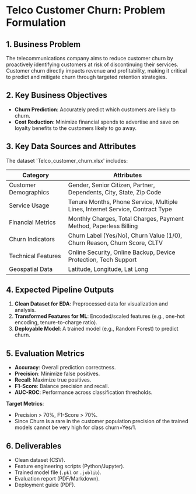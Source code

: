 # Telco Customer Churn: Problem Formulation

## 1. Business Problem
The telecommunications company aims to reduce customer churn by proactively identifying customers at risk of discontinuing their services. Customer churn directly impacts revenue and profitability, making it critical to predict and mitigate churn through targeted retention strategies.

## 2. Key Business Objectives
- **Churn Prediction**: Accurately predict which customers are likely to churn.
- **Cost Reduction**: Minimize financial spends to advertise and save on loyalty benefits to the customers likely to go away.

## 3. Key Data Sources and Attributes
The dataset 'Telco_customer_churn.xlsx' includes:

| **Category**                | **Attributes**                                                                |
|-----------------------------|-------------------------------------------------------------------------------|
| Customer Demographics       | Gender, Senior Citizen, Partner, Dependents, City, State, Zip Code            |
| Service Usage               | Tenure Months, Phone Service, Multiple Lines, Internet Service, Contract Type |
| Financial Metrics           | Monthly Charges, Total Charges, Payment Method, Paperless Billing             |
| Churn Indicators            | Churn Label (Yes/No), Churn Value (1/0), Churn Reason, Churn Score, CLTV      |
| Technical Features          | Online Security, Online Backup, Device Protection, Tech Support               |
| Geospatial Data             | Latitude, Longitude, Lat Long                                                 |

## 4. Expected Pipeline Outputs
1. **Clean Dataset for EDA**: Preprocessed data for visualization and analysis.
2. **Transformed Features for ML**: Encoded/scaled features (e.g., one-hot encoding, tenure-to-charge ratio).
3. **Deployable Model**: A trained model (e.g., Random Forest) to predict churn.

## 5. Evaluation Metrics
- **Accuracy**: Overall prediction correctness.
- **Precision**: Minimize false positives.
- **Recall**: Maximize true positives.
- **F1-Score**: Balance precision and recall.
- **AUC-ROC**: Performance across classification thresholds.

**Target Metrics**:  
- Precision > 70%, F1-Score > 70%.
- Since Churn is a rare in the customer population precision of the trained models cannot be very high for class churn=Yes/1.

## 6. Deliverables
- Clean dataset (CSV).
- Feature engineering scripts (Python/Jupyter).
- Trained model file (`.pkl` or `.joblib`).
- Evaluation report (PDF/Markdown).
- Deployment guide (PDF).

